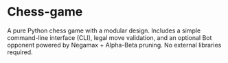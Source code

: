 # Chess-game
A pure Python chess game with a modular design. Includes a simple command-line interface (CLI), legal move validation, and an optional Bot opponent powered by Negamax + Alpha-Beta pruning. No external libraries required.
